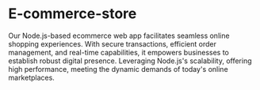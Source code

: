 # E-commerce-store
Our Node.js-based ecommerce web app facilitates seamless online shopping experiences. With secure transactions, efficient order management, and real-time capabilities, it empowers businesses to establish robust digital presence. Leveraging Node.js's scalability, offering high performance, meeting the dynamic demands of today's online marketplaces.
